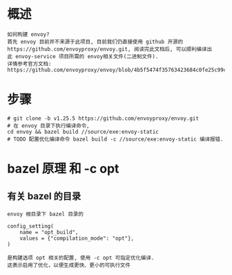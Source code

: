 # 概述
    如何构建 envoy? 
    首先 envoy 目前并不来源于此项目, 目前我们仍直接使用 github 开源的 https://github.com/envoyproxy/envoy.git, 阅读完此文档后, 可以顺利编译出
    此 envoy-service 项目所需的 envoy相关文件(二进制文件).
    详情参考官方文档: https://github.com/envoyproxy/envoy/blob/4b5f5474f35763423684c0fe25c99cc7b2a01fcf/bazel/README.md 

# 步骤

    
    # git clone -b v1.25.5 https://github.com/envoyproxy/envoy.git
    # 在 envoy 目录下执行编译命令, 
    cd envoy && bazel build //source/exe:envoy-static
    # TODO 配置优化编译命令 bazel build -c //source/exe:envoy-static 编译报错.
    
    
# bazel 原理 和 -c opt
## 有关 bazel 的目录
    envoy 根目录下 bazel 目录的 
```shell
config_setting(
    name = "opt_build",
    values = {"compilation_mode": "opt"},
)
```
    是构建选项 opt 相关的配置, 使用 -c opt 可指定优化编译.
    这表示启用了优化，以便生成更快、更小的可执行文件
